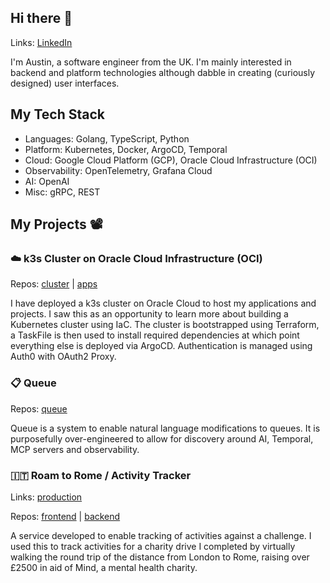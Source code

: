 ## Hi there 👋

Links: [LinkedIn](https://www.linkedin.com/in/austin-bayley/)

I'm Austin, a software engineer from the UK. I'm mainly interested in backend and platform technologies although dabble in creating (curiously designed) user interfaces.

## My Tech Stack

- Languages: Golang, TypeScript, Python
- Platform: Kubernetes, Docker, ArgoCD, Temporal
- Cloud: Google Cloud Platform (GCP), Oracle Cloud Infrastructure (OCI)
- Observability: OpenTelemetry, Grafana Cloud
- AI: OpenAI
- Misc: gRPC, REST

## My Projects 📽️

### ☁️ k3s Cluster on Oracle Cloud Infrastructure (OCI) 
Repos: [cluster](https://github.com/abayleypublic/cluster) | [apps](https://github.com/abayleypublic/apps)

I have deployed a k3s cluster on Oracle Cloud to host my applications and projects. I saw this as an opportunity to learn more about building a Kubernetes cluster using IaC. The cluster is bootstrapped using Terraform, a TaskFile is then used to install required dependencies at which point everything else is deployed via ArgoCD. Authentication is managed using Auth0 with OAuth2 Proxy.

### 📋 Queue
Repos: [queue](https://github.com/abayleypublic/queue)

Queue is a system to enable natural language modifications to queues. It is purposefully over-engineered to allow for discovery around AI, Temporal, MCP servers and observability.

### 🇮🇹 Roam to Rome / Activity Tracker
Links: [production](https://roam.austinbayley.co.uk)

Repos: [frontend](https://github.com/abayleypublic/activity_tracker_charity) | [backend](https://github.com/abayleypublic/activity_tracker_api)

A service developed to enable tracking of activities against a challenge. I used this to track activities for a charity drive I completed by virtually walking the round trip of the distance from London to Rome, raising over £2500 in aid of Mind, a mental health charity.
